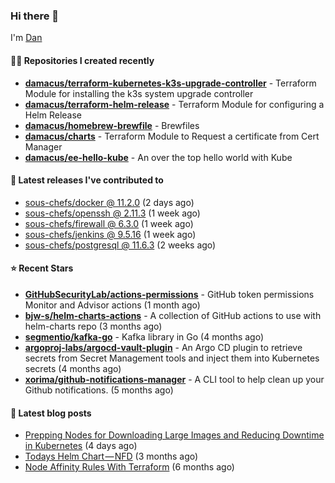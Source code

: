 

### Hi there 👋

I'm [Dan](https://medium.com/@dan.m.webb)

#### 👨‍💻 Repositories I created recently
- **[damacus/terraform-kubernetes-k3s-upgrade-controller](https://github.com/damacus/terraform-kubernetes-k3s-upgrade-controller)** - Terraform Module for installing the k3s system upgrade controller
- **[damacus/terraform-helm-release](https://github.com/damacus/terraform-helm-release)** - Terraform Module for configuring a Helm Release
- **[damacus/homebrew-brewfile](https://github.com/damacus/homebrew-brewfile)** - Brewfiles
- **[damacus/charts](https://github.com/damacus/charts)** - Terraform Module to Request a certificate from Cert Manager
- **[damacus/ee-hello-kube](https://github.com/damacus/ee-hello-kube)** - An over the top hello world with Kube

#### 🚀 Latest releases I've contributed to


- [sous-chefs/docker @ 11.2.0](https://github.com/sous-chefs/docker/releases/tag/11.2.0) (2 days ago)
- [sous-chefs/openssh @ 2.11.3](https://github.com/sous-chefs/openssh/releases/tag/2.11.3) (1 week ago)
- [sous-chefs/firewall @ 6.3.0](https://github.com/sous-chefs/firewall/releases/tag/6.3.0) (1 week ago)
- [sous-chefs/jenkins @ 9.5.16](https://github.com/sous-chefs/jenkins/releases/tag/9.5.16) (1 week ago)
- [sous-chefs/postgresql @ 11.6.3](https://github.com/sous-chefs/postgresql/releases/tag/11.6.3) (2 weeks ago)

#### ⭐ Recent Stars


- **[GitHubSecurityLab/actions-permissions](https://github.com/GitHubSecurityLab/actions-permissions)** - GitHub token permissions Monitor and Advisor actions (1 month ago)
- **[bjw-s/helm-charts-actions](https://github.com/bjw-s/helm-charts-actions)** - A collection of GitHub actions to use with helm-charts repo (3 months ago)
- **[segmentio/kafka-go](https://github.com/segmentio/kafka-go)** - Kafka library in Go (4 months ago)
- **[argoproj-labs/argocd-vault-plugin](https://github.com/argoproj-labs/argocd-vault-plugin)** - An Argo CD plugin to retrieve secrets from Secret Management tools and inject them into Kubernetes secrets (4 months ago)
- **[xorima/github-notifications-manager](https://github.com/xorima/github-notifications-manager)** - A CLI tool to help clean up your Github notifications. (5 months ago)

#### 📄 Latest blog posts
- [Prepping Nodes for Downloading Large Images and Reducing Downtime in Kubernetes](https://medium.com/@dan.m.webb/prepping-nodes-for-downloading-large-images-and-reducing-downtime-in-kubernetes-551ead53f0?source=rss-bbba9c670f6e------2) (4 days ago)
- [Todays Helm Chart — NFD](https://medium.com/@dan.m.webb/todays-helm-chart-nfd-efe64f156edd?source=rss-bbba9c670f6e------2) (3 months ago)
- [Node Affinity Rules With Terraform](https://awstip.com/node-affinity-rules-with-terraform-a0766e0bb1da?source=rss-bbba9c670f6e------2) (6 months ago)
